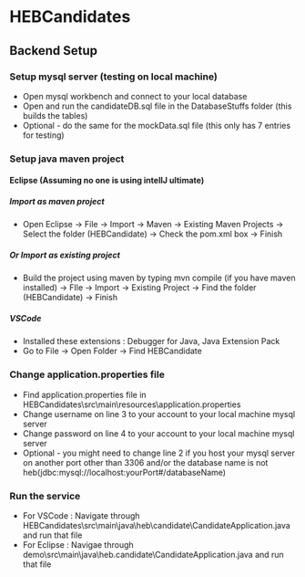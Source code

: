 # HEBCandidates

## Backend Setup

### Setup mysql server (testing on local machine)

- Open mysql workbench and connect to your local database
- Open and run the candidateDB.sql file in the DatabaseStuffs folder (this builds the tables)
- Optional - do the same for the mockData.sql file (this only has 7 entries for testing)

### Setup java maven project

#### Eclipse (Assuming no one is using intellJ ultimate)

##### Import as maven project

- Open Eclipse -> File -> Import -> Maven -> Existing Maven Projects -> Select the folder (HEBCandidate) -> Check the pom.xml box -> Finish

##### Or Import as existing project

- Build the project using maven by typing mvn compile (if you have maven installed) -> FIle -> Import -> Existing Project -> Find the folder (HEBCandidate) -> Finish

##### VSCode

- Installed these extensions : Debugger for Java, Java Extension Pack
- Go to File -> Open Folder -> Find HEBCandidate

### Change application.properties file

- Find application.properties file in HEBCandidates\src\main\resources\application.properties
- Change username on line 3 to your account to your local machine mysql server
- Change password on line 4 to your account to your local machine mysql server
- Optional - you might need to change line 2 if you host your mysql server on another port other than 3306 and/or the database name is not heb(jdbc:mysql://localhost:yourPort#/databaseName)

### Run the service

- For VSCode : Navigate through HEBCandidates\src\main\java\heb\candidate\CandidateApplication.java and run that file
- For Eclipse : Navigae through demo\src\main\java\heb.candidate\CandidateApplication.java and run that file
